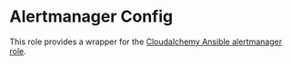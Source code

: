 # Alertmanager Config
This role provides a wrapper for the [Cloudalchemy Ansible alertmanager role](https://github.com/cloudalchemy/ansible-alertmanager/).
